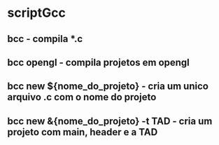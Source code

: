 # scriptGcc

## bcc - compila *.c
## bcc opengl - compila projetos em opengl
## bcc new ${nome_do_projeto} - cria um unico arquivo .c com o nome do projeto
## bcc new &{nome_do_projeto} -t TAD - cria um projeto com main, header e a TAD
